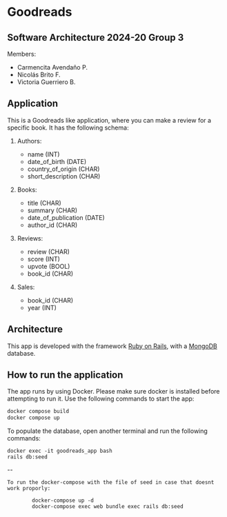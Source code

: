 # Goodreads

## Software Architecture 2024-20 Group 3

Members:

- Carmencita Avendaño P.
- Nicolás Brito F.
- Victoria Guerriero B.

## Application

This is a Goodreads like application, where you can make a review for a specific book. It has the following schema:

1. Authors:

   - name (INT)
   - date_of_birth (DATE)
   - country_of_origin (CHAR)
   - short_description (CHAR)

2. Books:

   - title (CHAR)
   - summary (CHAR)
   - date_of_publication (DATE)
   - author_id (CHAR)

3. Reviews:

   - review (CHAR)
   - score (INT)
   - upvote (BOOL)
   - book_id (CHAR)

4. Sales:
   - book_id (CHAR)
   - year (INT)

## Architecture

This app is developed with the framework [Ruby on Rails](https://rubyonrails.org/), with a [MongoDB](https://www.mongodb.com/) database.

## How to run the application

The app runs by using Docker. Please make sure docker is installed before attempting to run it. Use the following commands to start the app:

```zsh
docker compose build
docker compose up
```

To populate the database, open another terminal and run the following commands:

```
docker exec -it goodreads_app bash
rails db:seed
```

--

```
To run the docker-compose with the file of seed in case that doesnt work proporly:

        docker-compose up -d
        docker-compose exec web bundle exec rails db:seed
```
